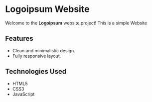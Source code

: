 # Logoipsum Website

Welcome to the **Logoipsum** website project! This is a simple Website

## Features

- Clean and minimalistic design.
- Fully responsive layout.

## Technologies Used

- HTML5
- CSS3
- JavaScript
